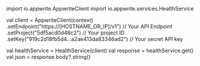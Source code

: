 import io.appwrite.AppwriteClient
import io.appwrite.services.HealthService

val client = AppwriteClient(context)
  .setEndpoint("https://[HOSTNAME_OR_IP]/v1") // Your API Endpoint
  .setProject("5df5acd0d48c2") // Your project ID
  .setKey("919c2d18fb5d4...a2ae413da83346ad2") // Your secret API key

val healthService = HealthService(client)
val response = healthService.get()
val json = response.body?.string()